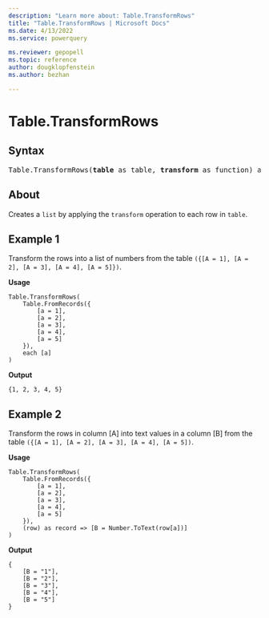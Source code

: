 ```yaml
---
description: "Learn more about: Table.TransformRows"
title: "Table.TransformRows | Microsoft Docs"
ms.date: 4/13/2022
ms.service: powerquery

ms.reviewer: gepopell
ms.topic: reference
author: dougklopfenstein
ms.author: bezhan

---
```

# Table.TransformRows

## Syntax

<pre>
Table.TransformRows(<b>table</b> as table, <b>transform</b> as function) as list
</pre>

## About

Creates a `list` by applying the `transform` operation to each row in `table`.

## Example 1  

Transform the rows into a list of numbers from the table `({[A = 1], [A = 2], [A = 3], [A = 4], [A = 5]})`.

**Usage**

```powerquery-m
Table.TransformRows(
    Table.FromRecords({
        [a = 1],
        [a = 2],
        [a = 3],
        [a = 4],
        [a = 5]
    }),
    each [a]
)
```

**Output**

`{1, 2, 3, 4, 5}`

## Example 2

Transform the rows in column [A] into text values in a column [B] from the table `({[A = 1], [A = 2], [A = 3], [A = 4], [A = 5])`.

**Usage**

```powerquery-m
Table.TransformRows(
    Table.FromRecords({
        [a = 1],
        [a = 2],
        [a = 3],
        [a = 4],
        [a = 5]
    }),
    (row) as record => [B = Number.ToText(row[a])]
)
```

**Output**

```powerquery-m
{
    [B = "1"],
    [B = "2"],
    [B = "3"],
    [B = "4"],
    [B = "5"]
}
```
